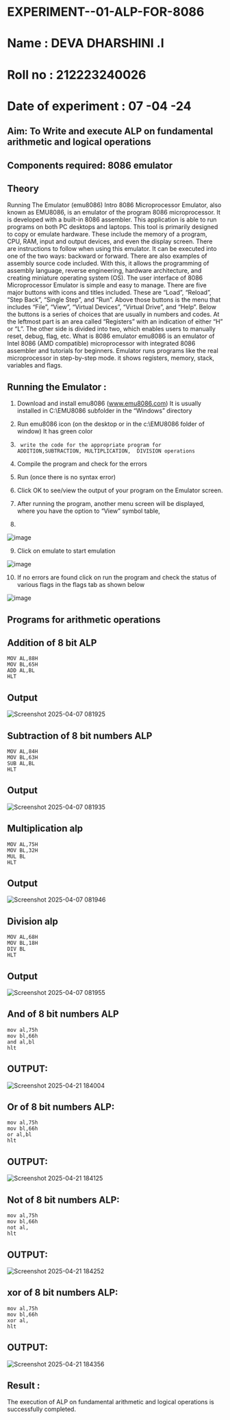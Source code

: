 # EXPERIMENT--01-ALP-FOR-8086
# Name : DEVA DHARSHINI .I

# Roll no : 212223240026

# Date of experiment : 07 -04 -24





## Aim: To Write and execute ALP on fundamental arithmetic and logical operations
## Components required: 8086  emulator 
## Theory 
Running The Emulator (emu8086) Intro 8086 Microprocessor Emulator, also known as EMU8086, is an emulator of the program 8086 microprocessor. It is developed with a built-in 8086 assembler. This application is able to run programs on both PC desktops and laptops. This tool is primarily designed to copy or emulate hardware. These include the memory of a program, CPU, RAM, input and output devices, and even the display screen. There are instructions to follow when using this emulator. It can be executed into one of the two ways: backward or forward. There are also examples of assembly source code included. With this, it allows the programming of assembly language, reverse engineering, hardware architecture, and creating miniature operating system (OS). The user interface of 8086 Microprocessor Emulator is simple and easy to manage. There are five major buttons with icons and titles included. These are “Load”, “Reload”, “Step Back”, “Single Step”, and “Run”. Above those buttons is the menu that includes “File”, “View”, “Virtual Devices”, “Virtual Drive”, and “Help”. Below the buttons is a series of choices that are usually in numbers and codes. At the leftmost part is an area called “Registers” with an indication of either “H” or “L”. The other side is divided into two, which enables users to manually reset, debug, flag, etc. What is 8086 emulator emu8086 is an emulator of Intel 8086 (AMD compatible) microprocessor with integrated 8086 assembler and tutorials for beginners. Emulator runs programs like the real microprocessor in step-by-step mode. it shows registers, memory, stack, variables and flags.


 ## Running the Emulator :
1.	Download and install emu8086 (www.emu8086.com) It is usually installed in C:\EMU8086 subfolder in the “Windows” directory
2.	  Run  emu8086 icon (on the desktop or in the c:\EMU8086 folder of window) It has green color 
 
 
3.		write the code for the appropriate program for ADDITION,SUBTRACTION, MULTIPLICATION,  DIVISION operations 

4.	 Compile the program and check for the errors 
5.	Run (once there is no syntax error) 

6.	Click OK to see/view the output of your program on the Emulator screen. 


7.	After running the program, another menu screen will be displayed, where you have the option to “View” symbol table,
8.	 


![image](https://user-images.githubusercontent.com/36288975/189273263-d65baae9-4b8f-4723-afb3-c0ffa4052b04.png)











9.	Click on emulate to start emulation 








![image](https://user-images.githubusercontent.com/36288975/189273273-9bb36ec1-e2e8-4892-8d35-37707332bfdc.png)








10.	If no errors are found click on run the program and check the status of various flags in the flags tab as shown below 






![image](https://user-images.githubusercontent.com/36288975/189273277-113a2a33-4a40-4ff8-95a5-ecd3a1f504fe.png)







## Programs for arithmetic  operations

## Addition  of 8 bit ALP 
```
MOV AL,88H
MOV BL,65H
ADD AL,BL
HLT
```

## Output 
![Screenshot 2025-04-07 081925](https://github.com/user-attachments/assets/efce3af9-3ca5-4de3-848f-36a34d931dac)

## Subtraction   of 8 bit numbers  ALP 
```
MOV AL,84H
MOV BL,63H
SUB AL,BL
HLT
```
 
## Output 
![Screenshot 2025-04-07 081935](https://github.com/user-attachments/assets/092ecce7-9e5d-4834-971a-78c9c64c8301)

## Multiplication alp 
```
MOV AL,75H
MOV BL,32H
MUL BL
HLT
```

 ## Output  
![Screenshot 2025-04-07 081946](https://github.com/user-attachments/assets/e4901eee-3f75-44b3-9914-b87d01e77848)

## Division alp 
```
MOV AL,68H
MOV BL,18H
DIV BL
HLT
```
## Output  
![Screenshot 2025-04-07 081955](https://github.com/user-attachments/assets/6da8955b-baee-4e0f-94c4-e8a2c2e48fe8)

## And of 8 bit numbers ALP
```
mov al,75h
mov bl,66h
and al,bl 
hlt
```
## OUTPUT:
![Screenshot 2025-04-21 184004](https://github.com/user-attachments/assets/a60d85bf-507d-42d4-9deb-719905dfcdaf)

## Or of 8 bit numbers ALP:
```
mov al,75h
mov bl,66h
or al,bl 
hlt
```
## OUTPUT:
![Screenshot 2025-04-21 184125](https://github.com/user-attachments/assets/96c398df-dca9-455f-819c-83fec20db5e0)

## Not of 8 bit numbers ALP:
```
mov al,75h
mov bl,66h
not al,
hlt
```
## OUTPUT:
![Screenshot 2025-04-21 184252](https://github.com/user-attachments/assets/49691155-cb6c-45ff-b198-3035b7bd3fde)

## xor of 8 bit numbers ALP:
```
mov al,75h
mov bl,66h
xor al,
hlt
```
## OUTPUT:
![Screenshot 2025-04-21 184356](https://github.com/user-attachments/assets/13a7826b-a522-4bb5-b6b6-81f38f7cd461)

## Result :
The execution of ALP on fundamental arithmetic and logical operations is successfully completed.
 








